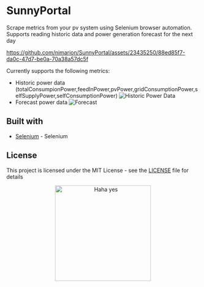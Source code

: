 # SunnyPortal
Scrape metrics from your pv system using Selenium browser automation. Supports reading historic data and power generation forecast for the next day


https://github.com/nimarion/SunnyPortal/assets/23435250/88ed85f7-da0c-47d7-be0a-70a38a57dc5f

Currently supports the following metrics:

- Historic power data (totalConsumpionPower,feedInPower,pvPower,gridConsumptionPower,selfSupplyPower,selfConsumptionPower)
![Historic Power Data](https://github.com/nimarion/SunnyPortal/assets/23435250/4b5afa6f-8cab-4284-9d26-3154b5f4de57)
- Forecast power data 
![Forecast](https://github.com/nimarion/SunnyPortal/assets/23435250/e163c7a2-2370-4fba-bf56-1bf8c205c164)


## Built with 

- [Selenium](https://github.com/SeleniumHQ/selenium) - Selenium

## License
This project is licensed under the MIT License - see the [LICENSE](LICENSE) file for details

<p align="center">
  <img alt="Haha yes " width="250px" src="https://i.imgur.com/5bXJeZt.png">
  <br>
</p>
